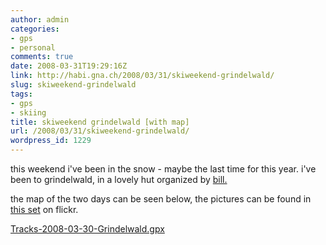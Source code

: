 ```yaml
---
author: admin
categories:
- gps
- personal
comments: true
date: 2008-03-31T19:29:16Z
link: http://habi.gna.ch/2008/03/31/skiweekend-grindelwald/
slug: skiweekend-grindelwald
tags:
- gps
- skiing
title: skiweekend grindelwald [with map]
url: /2008/03/31/skiweekend-grindelwald/
wordpress_id: 1229
---
```


this weekend i've been in the snow - maybe the last time for this year. i've been to grindelwald, in a lovely hut organized by [bill.](http://flickr.com/photos/habi/tags/bill/)




the map of the two days can be seen below, the pictures can be found in [this set](http://www.flickr.com/photos/habi/sets/72157604318755719) on flickr.




  

[Tracks-2008-03-30-Grindelwald.gpx](http://habi.gna.ch/wp-content/uploads/2008/03/tracks-2008-03-30-grindelwald.gpx)



